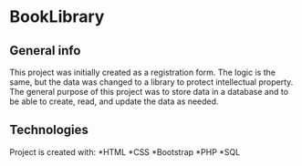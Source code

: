 # BookLibrary

## General info
This project was initially created as a registration form. The logic is the same, but the data was changed to a library to protect intellectual property. The general purpose of this project was to store data in a database and to be able to create, read, and update the data as needed.
	
## Technologies
Project is created with:
*HTML
*CSS
*Bootstrap
*PHP
*SQL
